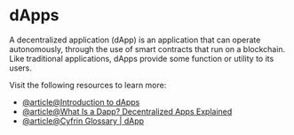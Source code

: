 # dApps

A decentralized application (dApp) is an application that can operate autonomously, through the use of smart contracts that run on a blockchain. Like traditional applications, dApps provide some function or utility to its users.

Visit the following resources to learn more:

- [@article@Introduction to dApps](https://ethereum.org/en/developers/docs/dapps/)
- [@article@What Is a Dapp? Decentralized Apps Explained](https://www.coindesk.com/learn/what-is-a-dapp-decentralized-apps-explained/)
- [@article@Cyfrin Glossary | dApp](https://www.cyfrin.io/glossary/dapp)
